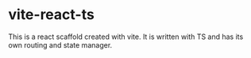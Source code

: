 # vite-react-ts
This is a react scaffold created with vite. It is written with TS and has its own routing and state manager.
